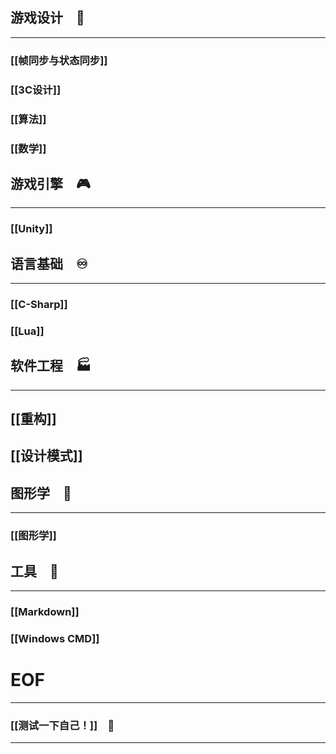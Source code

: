 
## 游戏设计　🎲
---
### [[帧同步与状态同步]]

### [[3C设计]]

### [[算法]]

### [[数学]]


## 游戏引擎　🎮
---
### [[Unity]]


## 语言基础　♾️
---
### [[C-Sharp]]
### [[Lua]]


## 软件工程　🏭
---
## [[重构]]

## [[设计模式]]



## 图形学　🎨
---
### [[图形学]]


## 工具　🔨
---
### [[Markdown]]

### [[Windows CMD]]





# EOF
---

### [[测试一下自己！]]　🤪


---






